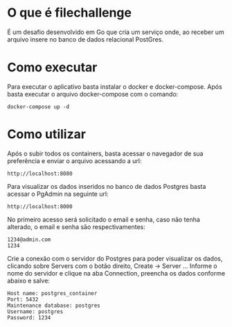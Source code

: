# O que é filechallenge

É um desafio desenvolvido em Go que cria um serviço onde, ao receber um arquivo insere no banco de dados relacional PostGres.

# Como executar

Para executar o aplicativo basta instalar o docker e docker-compose. Após basta executar o arquivo docker-compose com o comando:

```
docker-compose up -d
```

# Como utilizar
Após o subir todos os containers, basta acessar o navegador de sua preferência e enviar o arquivo acessando a url:

```
http://localhost:8080
```

Para visualizar os dados inseridos no banco de dados Postgres basta acessar o PgAdmin na seguinte url:

```
http://localhost:8000
```

No primeiro acesso será solicitado o email e senha, caso não tenha alterado, o email e senha são respectivamentes:

```
1234@admin.com
1234
```
Crie a conexão com o servidor do Postgres para poder visualizar os dados, clicando sobre Servers com o botão direito, Create -> Server ...
Informe o nome do servidor e clique na aba Connection, preencha os dados conforme abaixo e salve:

```
Host name: postgres_container
Port: 5432
Maintenance database: postgres
Username: postgres
Password: 1234
```
